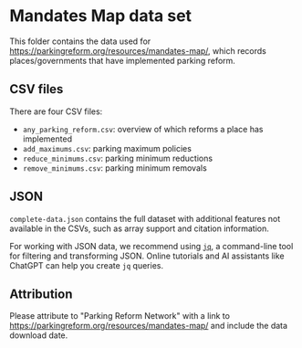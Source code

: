 # Mandates Map data set

This folder contains the data used for https://parkingreform.org/resources/mandates-map/, which records places/governments that have implemented parking reform.

## CSV files

There are four CSV files:

- `any_parking_reform.csv`: overview of which reforms a place has implemented
- `add_maximums.csv`: parking maximum policies
- `reduce_minimums.csv`: parking minimum reductions
- `remove_minimums.csv`: parking minimum removals

## JSON

`complete-data.json` contains the full dataset with additional features not available in the CSVs, such as array support and citation information.

For working with JSON data, we recommend using [`jq`](https://jqlang.github.io/jq/tutorial/), a command-line tool for filtering and transforming JSON. Online tutorials and AI assistants like ChatGPT can help you create `jq` queries.

## Attribution

Please attribute to "Parking Reform Network" with a link to https://parkingreform.org/resources/mandates-map/ and include the data download date.
